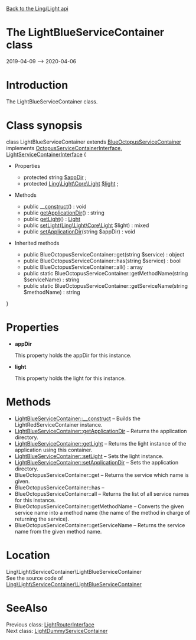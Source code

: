 [Back to the Ling/Light api](https://github.com/lingtalfi/Light/blob/master/doc/api/Ling/Light.md)



The LightBlueServiceContainer class
================
2019-04-09 --> 2020-04-06






Introduction
============

The LightBlueServiceContainer class.



Class synopsis
==============


class <span class="pl-k">LightBlueServiceContainer</span> extends [BlueOctopusServiceContainer](https://github.com/lingtalfi/Octopus/blob/master/ServiceContainer/BlueOctopusServiceContainer.php) implements [OctopusServiceContainerInterface](https://github.com/lingtalfi/Octopus/blob/master/ServiceContainer/OctopusServiceContainerInterface.php), [LightServiceContainerInterface](https://github.com/lingtalfi/Light/blob/master/doc/api/Ling/Light/ServiceContainer/LightServiceContainerInterface.md) {

- Properties
    - protected string [$appDir](#property-appDir) ;
    - protected [Ling\Light\Core\Light](https://github.com/lingtalfi/Light/blob/master/doc/api/Ling/Light/Core/Light.md) [$light](#property-light) ;

- Methods
    - public [__construct](https://github.com/lingtalfi/Light/blob/master/doc/api/Ling/Light/ServiceContainer/LightBlueServiceContainer/__construct.md)() : void
    - public [getApplicationDir](https://github.com/lingtalfi/Light/blob/master/doc/api/Ling/Light/ServiceContainer/LightBlueServiceContainer/getApplicationDir.md)() : string
    - public [getLight](https://github.com/lingtalfi/Light/blob/master/doc/api/Ling/Light/ServiceContainer/LightBlueServiceContainer/getLight.md)() : [Light](https://github.com/lingtalfi/Light/blob/master/doc/api/Ling/Light/Core/Light.md)
    - public [setLight](https://github.com/lingtalfi/Light/blob/master/doc/api/Ling/Light/ServiceContainer/LightBlueServiceContainer/setLight.md)([Ling\Light\Core\Light](https://github.com/lingtalfi/Light/blob/master/doc/api/Ling/Light/Core/Light.md) $light) : mixed
    - public [setApplicationDir](https://github.com/lingtalfi/Light/blob/master/doc/api/Ling/Light/ServiceContainer/LightBlueServiceContainer/setApplicationDir.md)(string $appDir) : void

- Inherited methods
    - public BlueOctopusServiceContainer::get(string $service) : object
    - public BlueOctopusServiceContainer::has(string $service) : bool
    - public BlueOctopusServiceContainer::all() : array
    - public static BlueOctopusServiceContainer::getMethodName(string $serviceName) : string
    - public static BlueOctopusServiceContainer::getServiceName(string $methodName) : string

}




Properties
=============

- <span id="property-appDir"><b>appDir</b></span>

    This property holds the appDir for this instance.
    
    

- <span id="property-light"><b>light</b></span>

    This property holds the light for this instance.
    
    



Methods
==============

- [LightBlueServiceContainer::__construct](https://github.com/lingtalfi/Light/blob/master/doc/api/Ling/Light/ServiceContainer/LightBlueServiceContainer/__construct.md) &ndash; Builds the LightRedServiceContainer instance.
- [LightBlueServiceContainer::getApplicationDir](https://github.com/lingtalfi/Light/blob/master/doc/api/Ling/Light/ServiceContainer/LightBlueServiceContainer/getApplicationDir.md) &ndash; Returns the application directory.
- [LightBlueServiceContainer::getLight](https://github.com/lingtalfi/Light/blob/master/doc/api/Ling/Light/ServiceContainer/LightBlueServiceContainer/getLight.md) &ndash; Returns the light instance of the application using this container.
- [LightBlueServiceContainer::setLight](https://github.com/lingtalfi/Light/blob/master/doc/api/Ling/Light/ServiceContainer/LightBlueServiceContainer/setLight.md) &ndash; Sets the light instance.
- [LightBlueServiceContainer::setApplicationDir](https://github.com/lingtalfi/Light/blob/master/doc/api/Ling/Light/ServiceContainer/LightBlueServiceContainer/setApplicationDir.md) &ndash; Sets the application directory.
- BlueOctopusServiceContainer::get &ndash; Returns the service which name is given.
- BlueOctopusServiceContainer::has &ndash; 
- BlueOctopusServiceContainer::all &ndash; Returns the list of all service names for this instance.
- BlueOctopusServiceContainer::getMethodName &ndash; Converts the given service name into a method name (the name of the method in charge of returning the service).
- BlueOctopusServiceContainer::getServiceName &ndash; Returns the service name from the given method name.





Location
=============
Ling\Light\ServiceContainer\LightBlueServiceContainer<br>
See the source code of [Ling\Light\ServiceContainer\LightBlueServiceContainer](https://github.com/lingtalfi/Light/blob/master/ServiceContainer/LightBlueServiceContainer.php)



SeeAlso
==============
Previous class: [LightRouterInterface](https://github.com/lingtalfi/Light/blob/master/doc/api/Ling/Light/Router/LightRouterInterface.md)<br>Next class: [LightDummyServiceContainer](https://github.com/lingtalfi/Light/blob/master/doc/api/Ling/Light/ServiceContainer/LightDummyServiceContainer.md)<br>
